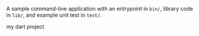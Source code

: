 A sample command-line application with an entrypoint in `bin/`, library code
in `lib/`, and example unit test in `test/`.

my dart project























